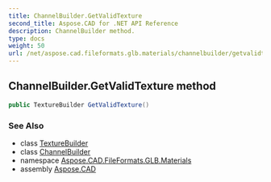 ```yaml
---
title: ChannelBuilder.GetValidTexture
second_title: Aspose.CAD for .NET API Reference
description: ChannelBuilder method. 
type: docs
weight: 50
url: /net/aspose.cad.fileformats.glb.materials/channelbuilder/getvalidtexture/
---
```

## ChannelBuilder.GetValidTexture method

```csharp
public TextureBuilder GetValidTexture()
```

### See Also

* class [TextureBuilder](../../texturebuilder/)
* class [ChannelBuilder](../)
* namespace [Aspose.CAD.FileFormats.GLB.Materials](../../channelbuilder/)
* assembly [Aspose.CAD](../../../)


